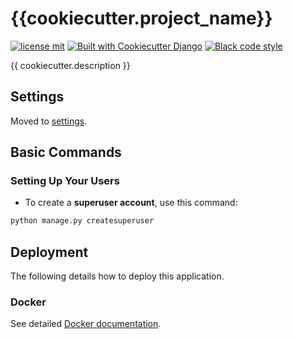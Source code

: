 # {{cookiecutter.project_name}}

[![license mit](https://img.shields.io/badge/licence-MIT-56BEB8)](LICENSE)
[![Built with Cookiecutter Django](https://img.shields.io/badge/built%20with-Cookiecutter%20Django-ff69b4.svg?logo=cookiecutter)](https://github.com/ShadowsS01/cookiecutter-django)
[![Black code style](https://img.shields.io/badge/code%20style-black-000000.svg)](https://github.com/ambv/black)

{{ cookiecutter.description }}

## Settings

Moved to [settings](https://github.com/ShadowsS01/cookiecutter-django/blob/master/docs/settings.md).

## Basic Commands

### Setting Up Your Users

- To create a **superuser account**, use this command:

```bash
python manage.py createsuperuser
```

## Deployment

The following details how to deploy this application.

### Docker

See detailed [Docker documentation](./docs/docker.md).
